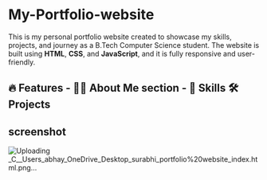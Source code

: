 # My-Portfolio-website
  This is my personal portfolio website created to showcase my skills, projects, and journey as a B.Tech Computer Science student. The website is built using **HTML**, **CSS**, and **JavaScript**, and it is fully responsive and user-friendly. 
  ## 🔥 Features  - 🧑‍💻 About Me section - 💼 Skills  🛠️ Projects   
## screenshot
![Uploading _C__Users_abhay_OneDrive_Desktop_surabhi_portfolio%20website_index.html.png…]()
